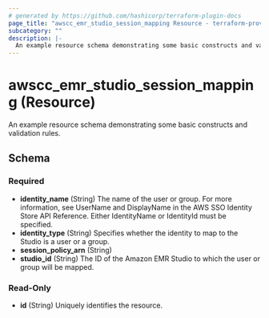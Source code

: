 ```yaml
---
# generated by https://github.com/hashicorp/terraform-plugin-docs
page_title: "awscc_emr_studio_session_mapping Resource - terraform-provider-awscc"
subcategory: ""
description: |-
  An example resource schema demonstrating some basic constructs and validation rules.
---
```


# awscc_emr_studio_session_mapping (Resource)

An example resource schema demonstrating some basic constructs and validation rules.



<!-- schema generated by tfplugindocs -->
## Schema

### Required

- **identity_name** (String) The name of the user or group. For more information, see UserName and DisplayName in the AWS SSO Identity Store API Reference. Either IdentityName or IdentityId must be specified.
- **identity_type** (String) Specifies whether the identity to map to the Studio is a user or a group.
- **session_policy_arn** (String)
- **studio_id** (String) The ID of the Amazon EMR Studio to which the user or group will be mapped.

### Read-Only

- **id** (String) Uniquely identifies the resource.


